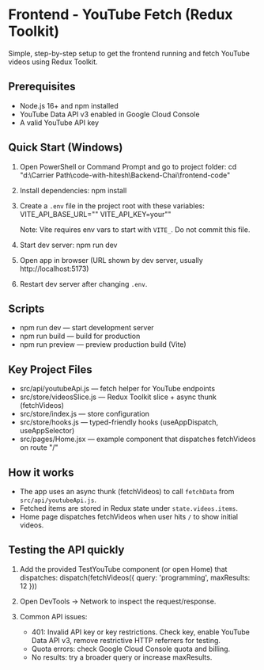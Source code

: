 # Frontend - YouTube Fetch (Redux Toolkit)

Simple, step-by-step setup to get the frontend running and fetch YouTube videos using Redux Toolkit.

## Prerequisites
- Node.js 16+ and npm installed
- YouTube Data API v3 enabled in Google Cloud Console
- A valid YouTube API key

## Quick Start (Windows)
1. Open PowerShell or Command Prompt and go to project folder:
   cd "d:\Carrier Path\code-with-hitesh\Backend-Chai\frontend-code"

2. Install dependencies:
   npm install

3. Create a `.env` file in the project root with these variables:
   VITE_API_BASE_URL=""
   VITE_API_KEY=your""

   Note: Vite requires env vars to start with `VITE_`. Do not commit this file.

4. Start dev server:
   npm run dev

5. Open app in browser (URL shown by dev server, usually http://localhost:5173)

6. Restart dev server after changing `.env`.

## Scripts
- npm run dev — start development server
- npm run build — build for production
- npm run preview — preview production build (Vite)

## Key Project Files
- src/api/youtubeApi.js — fetch helper for YouTube endpoints
- src/store/videosSlice.js — Redux Toolkit slice + async thunk (fetchVideos)
- src/store/index.js — store configuration
- src/store/hooks.js — typed-friendly hooks (useAppDispatch, useAppSelector)
- src/pages/Home.jsx — example component that dispatches fetchVideos on route "/"

## How it works
- The app uses an async thunk (fetchVideos) to call `fetchData` from `src/api/youtubeApi.js`.
- Fetched items are stored in Redux state under `state.videos.items`.
- Home page dispatches fetchVideos when user hits `/` to show initial videos.

## Testing the API quickly
1. Add the provided TestYouTube component (or open Home) that dispatches:
   dispatch(fetchVideos({ query: 'programming', maxResults: 12 }))

2. Open DevTools → Network to inspect the request/response.

3. Common API issues:
   - 401: Invalid API key or key restrictions. Check key, enable YouTube Data API v3, remove restrictive HTTP referrers for testing.
   - Quota errors: check Google Cloud Console quota and billing.
   - No results: try a broader query or increase maxResults.

